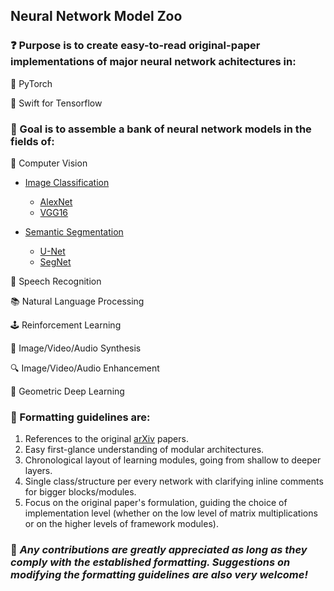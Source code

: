 ## Neural Network Model Zoo

### :question: Purpose is to create easy-to-read original-paper implementations of major neural network achitectures in:

:dragon: PyTorch

:eagle: Swift for Tensorflow

### :dart: Goal is to assemble a bank of neural network models in the fields of:

:eyes: Computer Vision

- [Image Classification](https://github.com/geotrush/Neural-Network-Model-Zoo/blob/main/pytorch/computer_vision/image_classification)
  - [AlexNet](https://github.com/geotrush/Neural-Network-Model-Zoo/blob/main/pytorch/computer_vision/image_classification/alexnet.py)
  - [VGG16](https://github.com/geotrush/Neural-Network-Model-Zoo/blob/main/pytorch/computer_vision/image_classification/vgg16.py)

- [Semantic Segmentation](https://github.com/geotrush/Neural-Network-Model-Zoo/tree/main/pytorch/computer_vision/semantic_segmentation)
  - [U-Net](https://github.com/geotrush/Neural-Network-Model-Zoo/blob/main/pytorch/computer_vision/semantic_segmentation/unet.py)
  - [SegNet](https://github.com/geotrush/Neural-Network-Model-Zoo/blob/main/pytorch/computer_vision/semantic_segmentation/segnet.py)

:speech_balloon: Speech Recognition

:books: Natural Language Processing

:joystick: Reinforcement Learning

:art: Image/Video/Audio Synthesis

:mag: Image/Video/Audio Enhancement

:dna: Geometric Deep Learning

### :straight_ruler: Formatting guidelines are:

1. References to the original [arXiv](https://arxiv.org/) papers.
2. Easy first-glance understanding of modular architectures.
3. Chronological layout of learning modules, going from shallow to deeper layers.
4. Single class/structure per every network with clarifying inline comments for bigger blocks/modules.
5. Focus on the original paper's formulation, guiding the choice of implementation level (whether on the low level of matrix multiplications or on the higher levels of framework modules).

### :hugs: *Any contributions are greatly appreciated as long as they comply with the established formatting. Suggestions on modifying the formatting guidelines are also very welcome!*
